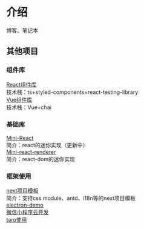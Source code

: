 # 介绍
博客、笔记本

## 其他项目
### 组件库
[React组件库](https://github.com/Aledenn/cbsama-ui)<br>
技术栈：ts+styled-components+react-testing-library<br>
[Vue组件库](https://github.com/Aledenn/Cb-UI)<br>
技术栈：Vue+chai
### 基础库
[Mini-React](https://github.com/Aledenn/cb-react)<br>
简介：react的迷你实现（更新中）<br>
[Mini-react-renderer](https://github.com/Aledenn/react-dom-mini)<br>
简介：react-dom的迷你实现
### 框架使用
[next项目模板](https://github.com/Aledenn/next-template)<br>
简介：支持css module、antd、i18n等的next项目模板<br>
[electron-demo](https://github.com/Aledenn/electronProject)<br>
[微信小程序云开发](https://github.com/Aledenn/Translation)<br>
[taro使用](https://github.com/Aledenn/taroPj)<br>